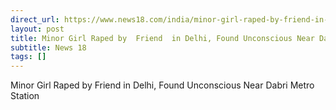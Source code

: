 ```yaml
---
direct_url: https://www.news18.com/india/minor-girl-raped-by-friend-in-delhi-found-unconscious-near-dabri-metro-station-8796538.html
layout: post
title: Minor Girl Raped by  Friend  in Delhi, Found Unconscious Near Dabri Metro Station
subtitle: News 18
tags: []
---
```


Minor Girl Raped by  Friend  in Delhi, Found Unconscious Near Dabri Metro Station
